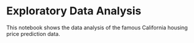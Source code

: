 # Exploratory Data Analysis

This notebook shows the data analysis of the famous California housing price prediction data. 
